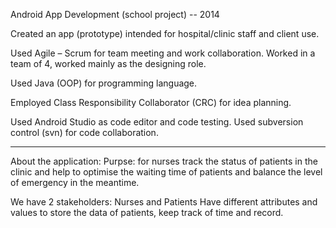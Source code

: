 ﻿Android App Development (school project) -- 2014



Created an app (prototype) intended for hospital/clinic staff and client use.


Used Agile – Scrum for team meeting and work collaboration.
Worked in a team of 4, worked mainly as the designing role.


Used Java (OOP) for programming language.


Employed Class Responsibility Collaborator (CRC) for idea planning.


Used Android Studio as code editor and code testing.
Used subversion control (svn) for code collaboration.



-----------------------------------------------------------



About the application:
Purpse: for nurses track the status of patients in the clinic and help to optimise the waiting time of patients and balance the level of emergency in the meantime.



We have 2 stakeholders: Nurses and Patients
Have different attributes and values to store the data of patients, keep track of time and record.


